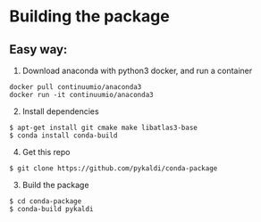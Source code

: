Building the package
====================

Easy way:
---------
1. Download anaconda with python3 docker, and run a container
```
docker pull continuumio/anaconda3
docker run -it continuumio/anaconda3
```

2. Install dependencies
```
$ apt-get install git cmake make libatlas3-base
$ conda install conda-build
```

4. Get this repo
```
$ git clone https://github.com/pykaldi/conda-package
```

3. Build the package
```
$ cd conda-package
$ conda-build pykaldi
```
